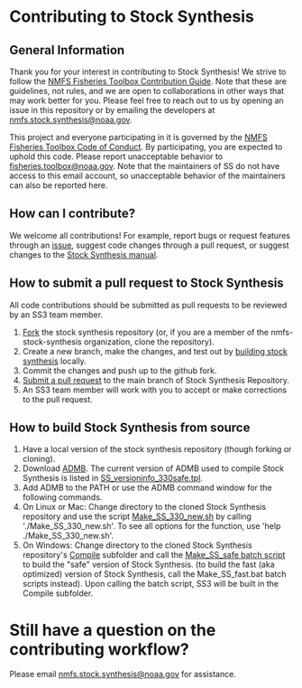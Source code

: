 # Contributing to Stock Synthesis

## General Information

Thank you for your interest in contributing to Stock Synthesis! We strive to follow the [NMFS Fisheries Toolbox Contribution Guide](https://github.com/nmfs-fish-tools/Resources/blob/master/CONTRIBUTING.md). Note that these are guidelines, not rules, and we are open to collaborations in other ways that may work better for you. Please feel free to reach out to us by opening an issue in this repository or by emailing the developers at nmfs.stock.synthesis@noaa.gov.

This project and everyone participating in it is governed by the [NMFS Fisheries Toolbox Code of Conduct](https://github.com/nmfs-fish-tools/Resources/blob/master/CODE_OF_CONDUCT.md). By participating, you are expected to uphold this code. Please report unacceptable behavior to [fisheries.toolbox@noaa.gov](mailto:fisheries.toolbox@noaa.gov). Note that the maintainers of SS do not have access to this email account, so unacceptable behavior of the maintainers can also be reported here.

## How can I contribute?

We welcome all contributions! For example, report bugs or request features through an [issue](https://github.com/nmfs-stock-synthesis/stock-synthesis/issues), suggest code changes through a pull request, or suggest changes to the [Stock Synthesis manual](https://github.com/nmfs-stock-synthesis/ss-documentation).

## How to submit a pull request to Stock Synthesis

All code contributions should be submitted as pull requests to be reviewed by an SS3 team member.

1. [Fork](https://docs.github.com/en/github/getting-started-with-github/fork-a-repo) the stock synthesis repository (or, if you are a member of the nmfs-stock-synthesis organization, clone the repository).
2. Create a new branch, make the changes, and test out by [building stock synthesis](#how-to-build-stock-synthesis-from-source) locally.
3. Commit the changes and push up to the github fork.
4. [Submit a pull request](https://docs.github.com/en/github/collaborating-with-issues-and-pull-requests/creating-a-pull-request-from-a-fork) to the main branch of Stock Synthesis Repository.
5. An SS3 team member will work with you to accept or make corrections to the pull request.

## How to build Stock Synthesis from source

1. Have a local version of the stock synthesis repository (though forking or cloning).
2. Download [ADMB](http://www.admb-project.org/). The current version of ADMB used to compile Stock Synthesis is listed in [SS_versioninfo_330safe.tpl](https://github.com/nmfs-stock-synthesis/stock-synthesis/blob/main/SS_versioninfo_330safe.tpl).
3. Add ADMB to the PATH or use the ADMB command window for the following commands.
4. On Linux or Mac: Change directory to the cloned Stock Synthesis repository and use the script [Make_SS_330_new.sh](https://github.com/nmfs-stock-synthesis/stock-synthesis/blob/main/Make_SS_330_new.sh) by calling './Make_SS_330_new.sh'. To see all options for the function, use 'help ./Make_SS_330_new.sh'.
5. On Windows: Change directory to the cloned Stock Synthesis repository's [Compile](https://github.com/nmfs-stock-synthesis/stock-synthesis/tree/main/Compile) subfolder and call the [Make_SS_safe batch script](https://github.com/nmfs-stock-synthesis/stock-synthesis/blob/main/Compile/Make_SS_safe.bat) to build the "safe" version of Stock Synthesis. (to build the fast (aka optimized) version of Stock Synthesis, call the Make_SS_fast.bat batch scripts instead). Upon calling the batch script, SS3 will be built in the Compile subfolder.

# Still have a question on the contributing workflow?

Please email nmfs.stock.synthesis@noaa.gov for assistance.

